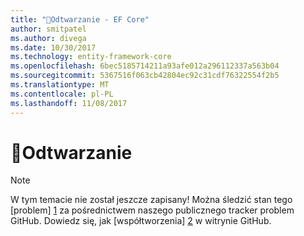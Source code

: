 ```yaml
---
title: "Odtwarzanie - EF Core"
author: smitpatel
ms.author: divega
ms.date: 10/30/2017
ms.technology: entity-framework-core
ms.openlocfilehash: 6bec5185714211a93afe012a296112337a563b04
ms.sourcegitcommit: 5367516f063cb42804ec92c31cdf76322554f2b5
ms.translationtype: MT
ms.contentlocale: pl-PL
ms.lasthandoff: 11/08/2017
---
```

# <a name="-reverse-engineering"></a>🔧Odtwarzanie

> [!NOTE]
> W tym temacie nie został jeszcze zapisany! Można śledzić stan tego [problem] [ 1] za pośrednictwem naszego publicznego tracker problem GitHub. Dowiedz się, jak [współtworzenia] [ 2] w witrynie GitHub.


  [1]: https://github.com/aspnet/EntityFramework.Docs/issues/508
  [2]: https://github.com/aspnet/EntityFramework.Docs/blob/master/CONTRIBUTING.md
